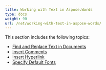 ```yaml
---
title: Working with Text in Aspose.Words
type: docs
weight: 90
url: /net/working-with-text-in-aspose-words/
---
```


This section includes the following topics: 

- [Find and Replace Text in Documents](https://docs.aspose.com/words/net/find-and-replace-text-in-documents/)
- [Insert Comments](https://docs.aspose.com/words/net/insert-comments/)
- [Insert Hyperlink](https://docs.aspose.com/words/net/insert-hyperlink/)
- [Specify Default Fonts](https://docs.aspose.com/words/net/specify-default-fonts/)
